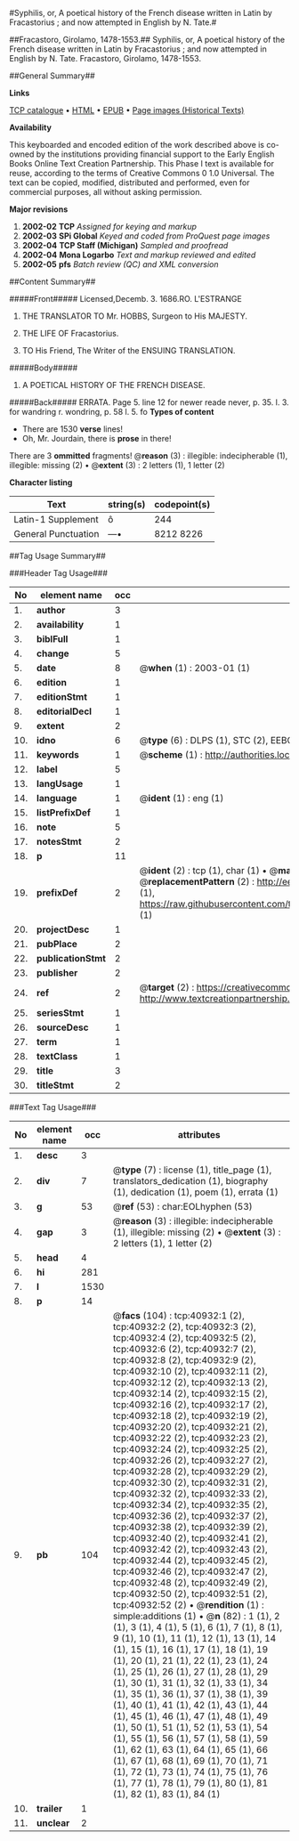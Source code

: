 #Syphilis, or, A poetical history of the French disease written in Latin by Fracastorius ; and now attempted in English by N. Tate.#

##Fracastoro, Girolamo, 1478-1553.##
Syphilis, or, A poetical history of the French disease written in Latin by Fracastorius ; and now attempted in English by N. Tate.
Fracastoro, Girolamo, 1478-1553.

##General Summary##

**Links**

[TCP catalogue](http://www.ota.ox.ac.uk/tcp/)  • 
[HTML](http://tei.it.ox.ac.uk/tcp/Texts-HTML/free/A40/A40375.html)  • 
[EPUB](http://tei.it.ox.ac.uk/tcp/Texts-EPUB/free/A40/A40375.epub) • 
[Page images (Historical Texts)](https://data.historicaltexts.jisc.ac.uk/view?pubId=eebo-08141749e&pageId=eebo-08141749e-40932-1)

**Availability**

This keyboarded and encoded edition of the
	       work described above is co-owned by the institutions
	       providing financial support to the Early English Books
	       Online Text Creation Partnership. This Phase I text is
	       available for reuse, according to the terms of Creative
	       Commons 0 1.0 Universal. The text can be copied,
	       modified, distributed and performed, even for
	       commercial purposes, all without asking permission.

**Major revisions**

1. __2002-02__ __TCP__ *Assigned for keying and markup*
1. __2002-03__ __SPi Global__ *Keyed and coded from ProQuest page images*
1. __2002-04__ __TCP Staff (Michigan)__ *Sampled and proofread*
1. __2002-04__ __Mona Logarbo__ *Text and markup reviewed and edited*
1. __2002-05__ __pfs__ *Batch review (QC) and XML conversion*

##Content Summary##

#####Front#####
Licensed,Decemb. 3. 1686.RO. L'ESTRANGE
1. THE TRANSLATOR TO Mr. HOBBS, Surgeon to His MAJESTY.

1. THE LIFE OF Fracastorius.

1. TO His Friend, The Writer of the ENSUING TRANSLATION.

#####Body#####

1. A POETICAL HISTORY OF THE FRENCH DISEASE.

#####Back#####
ERRATA. Page 5. line 12 for newer reade never, p. 35. l. 3. for wandring r. wondring, p. 58 l. 5. fo
**Types of content**

  * There are 1530 **verse** lines!
  * Oh, Mr. Jourdain, there is **prose** in there!

There are 3 **ommitted** fragments! 
 @__reason__ (3) : illegible: indecipherable (1), illegible: missing (2)  •  @__extent__ (3) : 2 letters (1), 1 letter (2)

**Character listing**


|Text|string(s)|codepoint(s)|
|---|---|---|
|Latin-1 Supplement|ô|244|
|General Punctuation|—•|8212 8226|

##Tag Usage Summary##

###Header Tag Usage###

|No|element name|occ|attributes|
|---|---|---|---|
|1.|__author__|3||
|2.|__availability__|1||
|3.|__biblFull__|1||
|4.|__change__|5||
|5.|__date__|8| @__when__ (1) : 2003-01 (1)|
|6.|__edition__|1||
|7.|__editionStmt__|1||
|8.|__editorialDecl__|1||
|9.|__extent__|2||
|10.|__idno__|6| @__type__ (6) : DLPS (1), STC (2), EEBO-CITATION (1), OCLC (1), VID (1)|
|11.|__keywords__|1| @__scheme__ (1) : http://authorities.loc.gov/ (1)|
|12.|__label__|5||
|13.|__langUsage__|1||
|14.|__language__|1| @__ident__ (1) : eng (1)|
|15.|__listPrefixDef__|1||
|16.|__note__|5||
|17.|__notesStmt__|2||
|18.|__p__|11||
|19.|__prefixDef__|2| @__ident__ (2) : tcp (1), char (1)  •  @__matchPattern__ (2) : ([0-9\-]+):([0-9IVX]+) (1), (.+) (1)  •  @__replacementPattern__ (2) : http://eebo.chadwyck.com/downloadtiff?vid=$1&page=$2 (1), https://raw.githubusercontent.com/textcreationpartnership/Texts/master/tcpchars.xml#$1 (1)|
|20.|__projectDesc__|1||
|21.|__pubPlace__|2||
|22.|__publicationStmt__|2||
|23.|__publisher__|2||
|24.|__ref__|2| @__target__ (2) : https://creativecommons.org/publicdomain/zero/1.0/ (1), http://www.textcreationpartnership.org/docs/. (1)|
|25.|__seriesStmt__|1||
|26.|__sourceDesc__|1||
|27.|__term__|1||
|28.|__textClass__|1||
|29.|__title__|3||
|30.|__titleStmt__|2||


###Text Tag Usage###

|No|element name|occ|attributes|
|---|---|---|---|
|1.|__desc__|3||
|2.|__div__|7| @__type__ (7) : license (1), title_page (1), translators_dedication (1), biography (1), dedication (1), poem (1), errata (1)|
|3.|__g__|53| @__ref__ (53) : char:EOLhyphen (53)|
|4.|__gap__|3| @__reason__ (3) : illegible: indecipherable (1), illegible: missing (2)  •  @__extent__ (3) : 2 letters (1), 1 letter (2)|
|5.|__head__|4||
|6.|__hi__|281||
|7.|__l__|1530||
|8.|__p__|14||
|9.|__pb__|104| @__facs__ (104) : tcp:40932:1 (2), tcp:40932:2 (2), tcp:40932:3 (2), tcp:40932:4 (2), tcp:40932:5 (2), tcp:40932:6 (2), tcp:40932:7 (2), tcp:40932:8 (2), tcp:40932:9 (2), tcp:40932:10 (2), tcp:40932:11 (2), tcp:40932:12 (2), tcp:40932:13 (2), tcp:40932:14 (2), tcp:40932:15 (2), tcp:40932:16 (2), tcp:40932:17 (2), tcp:40932:18 (2), tcp:40932:19 (2), tcp:40932:20 (2), tcp:40932:21 (2), tcp:40932:22 (2), tcp:40932:23 (2), tcp:40932:24 (2), tcp:40932:25 (2), tcp:40932:26 (2), tcp:40932:27 (2), tcp:40932:28 (2), tcp:40932:29 (2), tcp:40932:30 (2), tcp:40932:31 (2), tcp:40932:32 (2), tcp:40932:33 (2), tcp:40932:34 (2), tcp:40932:35 (2), tcp:40932:36 (2), tcp:40932:37 (2), tcp:40932:38 (2), tcp:40932:39 (2), tcp:40932:40 (2), tcp:40932:41 (2), tcp:40932:42 (2), tcp:40932:43 (2), tcp:40932:44 (2), tcp:40932:45 (2), tcp:40932:46 (2), tcp:40932:47 (2), tcp:40932:48 (2), tcp:40932:49 (2), tcp:40932:50 (2), tcp:40932:51 (2), tcp:40932:52 (2)  •  @__rendition__ (1) : simple:additions (1)  •  @__n__ (82) : 1 (1), 2 (1), 3 (1), 4 (1), 5 (1), 6 (1), 7 (1), 8 (1), 9 (1), 10 (1), 11 (1), 12 (1), 13 (1), 14 (1), 15 (1), 16 (1), 17 (1), 18 (1), 19 (1), 20 (1), 21 (1), 22 (1), 23 (1), 24 (1), 25 (1), 26 (1), 27 (1), 28 (1), 29 (1), 30 (1), 31 (1), 32 (1), 33 (1), 34 (1), 35 (1), 36 (1), 37 (1), 38 (1), 39 (1), 40 (1), 41 (1), 42 (1), 43 (1), 44 (1), 45 (1), 46 (1), 47 (1), 48 (1), 49 (1), 50 (1), 51 (1), 52 (1), 53 (1), 54 (1), 55 (1), 56 (1), 57 (1), 58 (1), 59 (1), 62 (1), 63 (1), 64 (1), 65 (1), 66 (1), 67 (1), 68 (1), 69 (1), 70 (1), 71 (1), 72 (1), 73 (1), 74 (1), 75 (1), 76 (1), 77 (1), 78 (1), 79 (1), 80 (1), 81 (1), 82 (1), 83 (1), 84 (1)|
|10.|__trailer__|1||
|11.|__unclear__|2||
